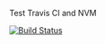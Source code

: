 Test Travis CI and NVM 

[![Build Status](https://travis-ci.org/OR13/travis-nvm-tests.svg?branch=master)](https://travis-ci.org/OR13/travis-nvm-tests)